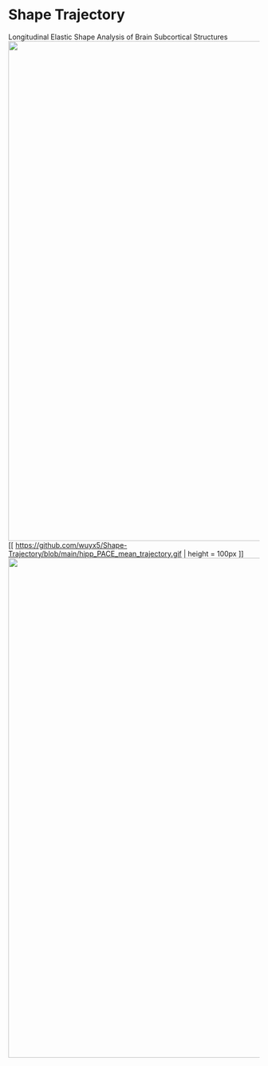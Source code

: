 # Shape Trajectory

Longitudinal Elastic Shape Analysis of Brain Subcortical Structures
<img src="https://github.com/wuyx5/Shape-Trajectory/blob/main/hipp_PACE_mean_trajectory.gif" width=1000>
[[ https://github.com/wuyx5/Shape-Trajectory/blob/main/hipp_PACE_mean_trajectory.gif | height = 100px ]]
<img src="https://github.com/wuyx5/Shape-Trajectory/blob/main/Picture1.jpg" width=1000>
